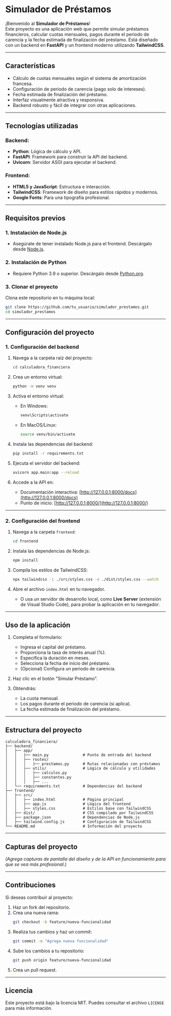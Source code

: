 # Simulador de Préstamos

¡Bienvenido al **Simulador de Préstamos**!  
Este proyecto es una aplicación web que permite simular préstamos financieros, calcular cuotas mensuales, pagos durante el periodo de carencia y la fecha estimada de finalización del préstamo. Está diseñado con un backend en **FastAPI** y un frontend moderno utilizando **TailwindCSS**.

---

## **Características**

- Cálculo de cuotas mensuales según el sistema de amortización francesa.
- Configuración de periodo de carencia (pago solo de intereses).
- Fecha estimada de finalización del préstamo.
- Interfaz visualmente atractiva y responsiva.
- Backend robusto y fácil de integrar con otras aplicaciones.

---

## **Tecnologías utilizadas**

### Backend:

- **Python**: Lógica de cálculo y API.
- **FastAPI**: Framework para construir la API del backend.
- **Uvicorn**: Servidor ASGI para ejecutar el backend.

### Frontend:

- **HTML5 y JavaScript**: Estructura e interacción.
- **TailwindCSS**: Framework de diseño para estilos rápidos y modernos.
- **Google Fonts**: Para una tipografía profesional.

---

## **Requisitos previos**

### **1. Instalación de Node.js**

- Asegúrate de tener instalado Node.js para el frontend. Descárgalo desde [Node.js](https://nodejs.org/).

### **2. Instalación de Python**

- Requiere Python 3.9 o superior. Descárgalo desde [Python.org](https://www.python.org/).

### **3. Clonar el proyecto**

Clona este repositorio en tu máquina local:

```bash
git clone https://github.com/tu_usuario/simulador_prestamos.git
cd simulador_prestamos
```

---

## **Configuración del proyecto**

### **1. Configuración del backend**

1. Navega a la carpeta raíz del proyecto:

   ```bash
   cd calculadora_financiera
   ```

2. Crea un entorno virtual:

   ```bash
   python -m venv venv
   ```

3. Activa el entorno virtual:

   - En Windows:
     ```bash
     venv\Scripts\activate
     ```
   - En MacOS/Linux:
     ```bash
     source venv/bin/activate
     ```

4. Instala las dependencias del backend:

   ```bash
   pip install -r requirements.txt
   ```

5. Ejecuta el servidor del backend:

   ```bash
   uvicorn app.main:app --reload
   ```

6. Accede a la API en:
   - Documentación interactiva: [http://127.0.0.1:8000/docs](http://127.0.0.1:8000/docs)
   - Punto de inicio: [http://127.0.0.1:8000/](http://127.0.0.1:8000/)

---

### **2. Configuración del frontend**

1. Navega a la carpeta `frontend`:

   ```bash
   cd frontend
   ```

2. Instala las dependencias de Node.js:

   ```bash
   npm install
   ```

3. Compila los estilos de TailwindCSS:

   ```bash
   npx tailwindcss -i ./src/styles.css -o ./dist/styles.css --watch
   ```

4. Abre el archivo `index.html` en tu navegador.

   - O usa un servidor de desarrollo local, como **Live Server** (extensión de Visual Studio Code), para probar la aplicación en tu navegador.

---

## **Uso de la aplicación**

1. Completa el formulario:

   - Ingresa el capital del préstamo.
   - Proporciona la tasa de interés anual (%).
   - Especifica la duración en meses.
   - Selecciona la fecha de inicio del préstamo.
   - (Opcional) Configura un periodo de carencia.

2. Haz clic en el botón "Simular Préstamo".

3. Obtendrás:
   - La cuota mensual.
   - Los pagos durante el periodo de carencia (si aplica).
   - La fecha estimada de finalización del préstamo.

---

## **Estructura del proyecto**

```plaintext
calculadora_financiera/
├── backend/
│   ├── app/
│   │   ├── main.py               # Punto de entrada del backend
│   │   ├── routes/
│   │   │   ├── prestamos.py      # Rutas relacionadas con préstamos
│   │   ├── utils/                # Lógica de cálculo y utilidades
│   │   │   ├── calculos.py
│   │   │   ├── constantes.py
│   │   │   ├── ...
│   └── requirements.txt          # Dependencias del backend
├── frontend/
│   ├── src/
│   │   ├── index.html            # Página principal
│   │   ├── app.js                # Lógica del frontend
│   │   ├── styles.css            # Estilos base con TailwindCSS
│   ├── dist/                     # CSS compilado por TailwindCSS
│   ├── package.json              # Dependencias de Node.js
│   ├── tailwind.config.js        # Configuración de TailwindCSS
└── README.md                     # Información del proyecto
```

---

## **Capturas del proyecto**

_(Agrega capturas de pantalla del diseño y de la API en funcionamiento para que se vea más profesional.)_

---

## **Contribuciones**

Si deseas contribuir al proyecto:

1. Haz un fork del repositorio.
2. Crea una nueva rama:
   ```bash
   git checkout -b feature/nueva-funcionalidad
   ```
3. Realiza tus cambios y haz un commit:
   ```bash
   git commit -m "Agrega nueva funcionalidad"
   ```
4. Sube los cambios a tu repositorio:
   ```bash
   git push origin feature/nueva-funcionalidad
   ```
5. Crea un pull request.

---

## **Licencia**

Este proyecto está bajo la licencia MIT. Puedes consultar el archivo `LICENSE` para más información.
